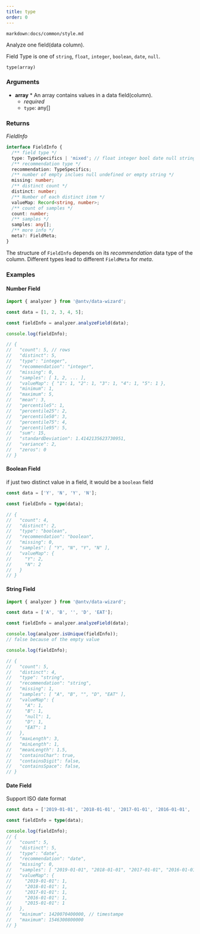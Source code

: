 ```yaml
---
title: type
order: 0
---
```


`markdown:docs/common/style.md`

<div class="doc-md">

Analyze one field(data column).

Field Type is one of `string`, `float`, `integer`, `boolean`, `date`, `null`.

```sign
type(array)
```

### Arguments

* **array** * An array contains values in a data field(column).
  * _required_
  * `type`: any[]

### Returns

*FieldInfo*

```ts
interface FieldInfo {
  /** field type */
  type: TypeSpecifics | 'mixed'; // float integer bool date null string mixed
  /** recommendation type */
  recommendation: TypeSpecifics;
  /** number of empty inclues null undefined or empty string */
  missing: number;
  /** distinct count */
  distinct: number;
  /** Number of each distinct item */
  valueMap: Record<string, number>;
  /** count of samples */
  count: number;
  /** samples */
  samples: any[];
  /** more info */
  meta?: FieldMeta;
}
```

The structure of `FieldInfo` depends on its *recommendation* data type of the column. Different types lead to different `FieldMeta` for *meta*.

### Examples

#### Number Field

```ts
import { analyzer } from '@antv/data-wizard';

const data = [1, 2, 3, 4, 5];

const fieldInfo = analyzer.analyzeField(data);

console.log(fieldInfo);

// {
//   "count": 5, // rows
//   "distinct": 5,
//   "type": "integer",
//   "recommendation": "integer",
//   "missing": 0,
//   "samples": [ 1, 2, ... ],
//   "valueMap": { "1": 1, "2": 1, "3": 1, "4": 1, "5": 1 },
//   "minimum": 1,
//   "maximum": 5,
//   "mean": 3,
//   "percentile5": 1,
//   "percentile25": 2,
//   "percentile50": 3,
//   "percentile75": 4,
//   "percentile95": 5,
//   "sum": 15,
//   "standardDeviation": 1.4142135623730951,
//   "variance": 2,
//   "zeros": 0
// }
```


#### Boolean Field

if just two distinct value in a field, it would be a `boolean` field

```ts
const data = ['Y', 'N', 'Y', 'N'];

const fieldInfo = type(data);

// {
//   "count": 4,
//   "distinct": 2,
//   "type": "boolean",
//   "recommendation": "boolean",
//   "missing": 0,
//   "samples": [ "Y", "N", "Y", "N" ],
//   "valueMap": {
//     "Y": 2,
//     "N": 2
//   }
// }
```

#### String Field

```ts
import { analyzer } from '@antv/data-wizard';

const data = ['A', 'B', '', 'D', 'EAT'];

const fieldInfo = analyzer.analyzeField(data);

console.log(analyzer.isUnique(fieldInfo));
// false because of the empty value

console.log(fieldInfo);

// {
//   "count": 5,
//   "distinct": 4,
//   "type": "string",
//   "recommendation": "string",
//   "missing": 1,
//   "samples": [ "A", "B", "", "D", "EAT" ],
//   "valueMap": {
//     "A": 1,
//     "B": 1,
//     "null": 1,
//     "D": 1,
//     "EAT": 1
//   },
//   "maxLength": 3,
//   "minLength": 1,
//   "meanLength": 1.5,
//   "containsChar": true,
//   "containsDigit": false,
//   "containsSpace": false,
// }
```

#### Date Field

Support ISO date format

```ts
const data = ['2019-01-01', '2018-01-01', '2017-01-01', '2016-01-01', '2015-01-01'];

const fieldInfo = type(data);

console.log(fieldInfo);
// {
//   "count": 5,
//   "distinct": 5,
//   "type": "date",
//   "recommendation": "date",
//   "missing": 0,
//   "samples": [ "2019-01-01", "2018-01-01", "2017-01-01", "2016-01-01", "2015-01-01" ],
//   "valueMap": {
//     "2019-01-01": 1,
//     "2018-01-01": 1,
//     "2017-01-01": 1,
//     "2016-01-01": 1,
//     "2015-01-01": 1
//   },
//   "minimum": 1420070400000, // timestampe
//   "maximum": 1546300800000
// }
```

</div>
